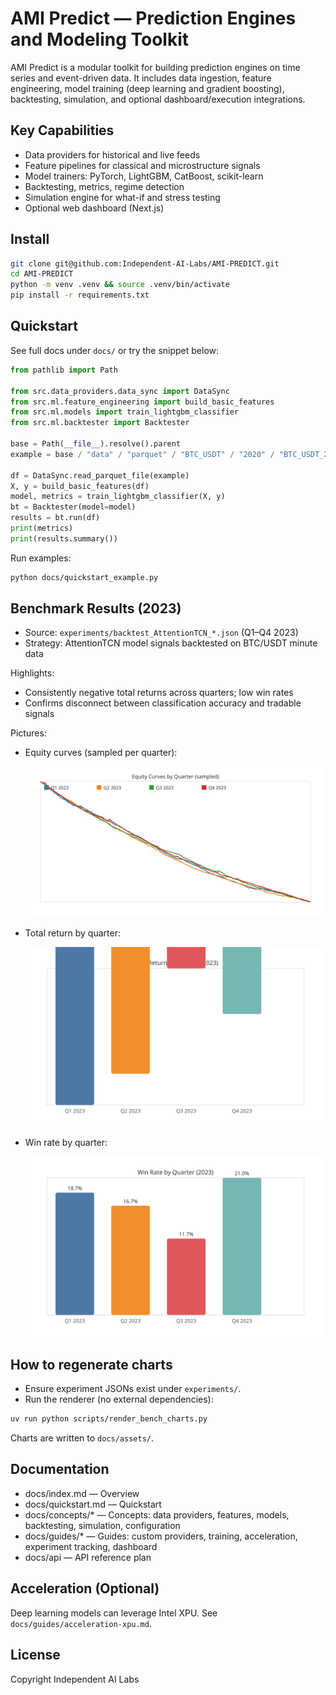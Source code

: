 # AMI Predict — Prediction Engines and Modeling Toolkit

AMI Predict is a modular toolkit for building prediction engines on time series and event-driven data. It includes data ingestion, feature engineering, model training (deep learning and gradient boosting), backtesting, simulation, and optional dashboard/execution integrations.

## Key Capabilities

- Data providers for historical and live feeds
- Feature pipelines for classical and microstructure signals
- Model trainers: PyTorch, LightGBM, CatBoost, scikit-learn
- Backtesting, metrics, regime detection
- Simulation engine for what-if and stress testing
- Optional web dashboard (Next.js)

## Install

```bash
git clone git@github.com:Independent-AI-Labs/AMI-PREDICT.git
cd AMI-PREDICT
python -m venv .venv && source .venv/bin/activate
pip install -r requirements.txt
```

## Quickstart

See full docs under `docs/` or try the snippet below:

```python
from pathlib import Path

from src.data_providers.data_sync import DataSync
from src.ml.feature_engineering import build_basic_features
from src.ml.models import train_lightgbm_classifier
from src.ml.backtester import Backtester

base = Path(__file__).resolve().parent
example = base / "data" / "parquet" / "BTC_USDT" / "2020" / "BTC_USDT_2020_08.parquet"

df = DataSync.read_parquet_file(example)
X, y = build_basic_features(df)
model, metrics = train_lightgbm_classifier(X, y)
bt = Backtester(model=model)
results = bt.run(df)
print(metrics)
print(results.summary())
```

Run examples:

```bash
python docs/quickstart_example.py
```

## Benchmark Results (2023)

- Source: `experiments/backtest_AttentionTCN_*.json` (Q1–Q4 2023)
- Strategy: AttentionTCN model signals backtested on BTC/USDT minute data

Highlights:
- Consistently negative total returns across quarters; low win rates
- Confirms disconnect between classification accuracy and tradable signals

Pictures:

- Equity curves (sampled per quarter):

  ![Equity Curves](docs/assets/equity_curve_quarters.svg)

- Total return by quarter:

  ![Total Return by Quarter](docs/assets/total_return_quarters.svg)

- Win rate by quarter:

  ![Win Rate by Quarter](docs/assets/winrate_quarters.svg)

How to regenerate charts
------------------------

- Ensure experiment JSONs exist under `experiments/`.
- Run the renderer (no external dependencies):

```bash
uv run python scripts/render_bench_charts.py
```

Charts are written to `docs/assets/`.

## Documentation

- docs/index.md — Overview
- docs/quickstart.md — Quickstart
- docs/concepts/* — Concepts: data providers, features, models, backtesting, simulation, configuration
- docs/guides/* — Guides: custom providers, training, acceleration, experiment tracking, dashboard
- docs/api — API reference plan

## Acceleration (Optional)

Deep learning models can leverage Intel XPU. See `docs/guides/acceleration-xpu.md`.

## License

Copyright Independent AI Labs
